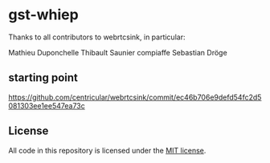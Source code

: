 # gst-whiep

Thanks to all contributors to webrtcsink, in particular:

Mathieu Duponchelle
Thibault Saunier
compiaffe
Sebastian Dröge


## starting point

https://github.com/centricular/webrtcsink/commit/ec46b706e9defd54fc2d5081303ee1ee547ea73c


## License

All code in this repository is licensed under the [MIT license].

[MIT license]: https://opensource.org/licenses/MIT

